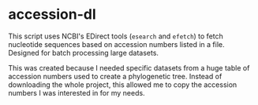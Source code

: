 # accession-dl
This script uses NCBI's EDirect tools (`esearch` and `efetch`) to fetch nucleotide sequences based on accession numbers listed in a file. Designed for batch processing large datasets.

This was created because I needed specific datasets from a huge table of accession numbers used to create a phylogenetic tree. Instead of downloading the whole project, this allowed me to copy the accession numbers I was interested in for my needs.
